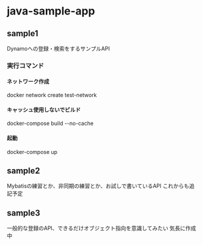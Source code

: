 # java-sample-app
## sample1
Dynamoへの登録・検索をするサンプルAPI

### 実行コマンド

#### ネットワーク作成
docker network create test-network

#### キャッシュ使用しないでビルド
docker-compose build --no-cache

#### 起動
docker-compose up


## sample2
Mybatisの練習とか、非同期の練習とか、お試しで書いているAPI
これからも追記予定

## sample3
一般的な登録のAPI、できるだけオブジェクト指向を意識してみたい
気長に作成中